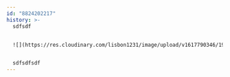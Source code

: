 ```yaml
---
id: "8824202217"
history: >-
  sdfsdf


  ![](https://res.cloudinary.com/lisbon1231/image/upload/v1617790346/1920x1200-px-building-Moscow-Russia-Saint-Basils-Cathedral-1326245_ydlfzc.jpg)


  sdfsdfsdf
---
```

